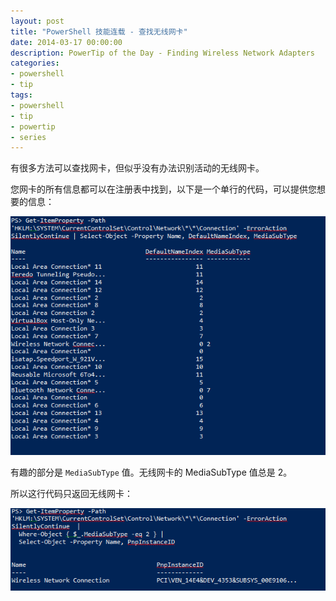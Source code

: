 ```yaml
---
layout: post
title: "PowerShell 技能连载 - 查找无线网卡"
date: 2014-03-17 00:00:00
description: PowerTip of the Day - Finding Wireless Network Adapters
categories:
- powershell
- tip
tags:
- powershell
- tip
- powertip
- series
---
```

有很多方法可以查找网卡，但似乎没有办法识别活动的无线网卡。

您网卡的所有信息都可以在注册表中找到，以下是一个单行的代码，可以提供您想要的信息：

![](/img/2014-03-17-finding-wireless-network-adapters-001.png)

有趣的部分是 `MediaSubType` 值。无线网卡的 MediaSubType 值总是 2。

所以这行代码只返回无线网卡：

![](/img/2014-03-17-finding-wireless-network-adapters-002.png)

<!--本文国际来源：[Finding Wireless Network Adapters](http://community.idera.com/powershell/powertips/b/tips/posts/finding-wireless-network-adapters)-->
